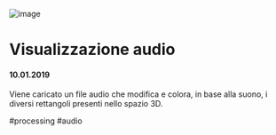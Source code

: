 ![image](https://github.com/KeremTurkyilmaz/TypeMistmatchSketch/blob/master/Visualizzazione%20musicale/image/VisualizzazioneAudio.png)

# Visualizzazione audio

#### 10.01.2019

Viene caricato un file audio che modifica e colora, in base alla suono, i diversi rettangoli presenti nello spazio 3D.

\#processing \#audio
